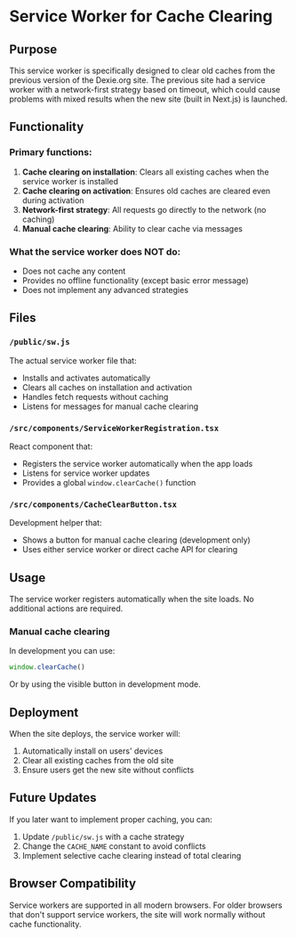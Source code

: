 # Service Worker for Cache Clearing

## Purpose

This service worker is specifically designed to clear old caches from the previous version of the Dexie.org site. The previous site had a service worker with a network-first strategy based on timeout, which could cause problems with mixed results when the new site (built in Next.js) is launched.

## Functionality

### Primary functions:
1. **Cache clearing on installation**: Clears all existing caches when the service worker is installed
2. **Cache clearing on activation**: Ensures old caches are cleared even during activation
3. **Network-first strategy**: All requests go directly to the network (no caching)
4. **Manual cache clearing**: Ability to clear cache via messages

### What the service worker does NOT do:
- Does not cache any content
- Provides no offline functionality (except basic error message)
- Does not implement any advanced strategies

## Files

### `/public/sw.js`
The actual service worker file that:
- Installs and activates automatically
- Clears all caches on installation and activation
- Handles fetch requests without caching
- Listens for messages for manual cache clearing

### `/src/components/ServiceWorkerRegistration.tsx`
React component that:
- Registers the service worker automatically when the app loads
- Listens for service worker updates
- Provides a global `window.clearCache()` function

### `/src/components/CacheClearButton.tsx`
Development helper that:
- Shows a button for manual cache clearing (development only)
- Uses either service worker or direct cache API for clearing

## Usage

The service worker registers automatically when the site loads. No additional actions are required.

### Manual cache clearing
In development you can use:
```javascript
window.clearCache()
```

Or by using the visible button in development mode.

## Deployment

When the site deploys, the service worker will:
1. Automatically install on users' devices
2. Clear all existing caches from the old site
3. Ensure users get the new site without conflicts

## Future Updates

If you later want to implement proper caching, you can:
1. Update `/public/sw.js` with a cache strategy
2. Change the `CACHE_NAME` constant to avoid conflicts
3. Implement selective cache clearing instead of total clearing

## Browser Compatibility

Service workers are supported in all modern browsers. For older browsers that don't support service workers, the site will work normally without cache functionality.